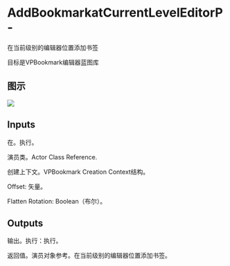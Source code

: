 # AddBookmarkatCurrentLevelEditorP-

在当前级别的编辑器位置添加书签

目标是VPBookmark编辑器蓝图库

## 图示

![]($-20221218-18115440.png)

## Inputs

在。执行。

演员类。Actor Class Reference.

创建上下文。VPBookmark Creation Context结构。

Offset: 矢量。

Flatten Rotation: Boolean（布尔）。 

## Outputs

输出。执行：执行。

返回值。演员对象参考。在当前级别的编辑器位置添加书签。
